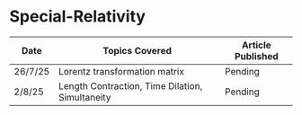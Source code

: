 # Special-Relativity

| Date    | Topics Covered                                  | Article Published |
| ------- | ------------------------------------------------| ----------------- |
| 26/7/25 |Lorentz transformation matrix                    | Pending           |
| 2/8/25  |Length Contraction, Time Dilation, Simultaneity  | Pending           |

